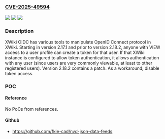 ### [CVE-2025-49594](https://cve.mitre.org/cgi-bin/cvename.cgi?name=CVE-2025-49594)
![](https://img.shields.io/static/v1?label=Product&message=oidc&color=blue)
![](https://img.shields.io/static/v1?label=Version&message=%3E%3D%202.17.1%2C%20%3C%202.18.2%20&color=brightgreen)
![](https://img.shields.io/static/v1?label=Vulnerability&message=CWE-285%3A%20Improper%20Authorization&color=brightgreen)

### Description

XWiki OIDC has various tools to manipulate OpenID Connect protocol in XWiki. Starting in version 2.17.1 and prior to version 2.18.2, anyone with VIEW access to a user profile can create a token for that user. If that XWiki instance is configured to allow token authentication, it allows authentication with any user (since users are very commonly viewable, at least to other registered users). Version 2.18.2 contains a patch. As a workaround, disable token access.

### POC

#### Reference
No PoCs from references.

#### Github
- https://github.com/fkie-cad/nvd-json-data-feeds

